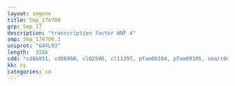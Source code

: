 ```yaml
---
layout: smgene
title: Smp_174700
grp: Smp_17
description: "transcription factor HNF 4"
smp: Smp_174700.1
uniprot: "G4VL93"
length:  3186
cdd: "cd06931, cd06960, cl02596, cl11397, pfam00104, pfam00105, smart00399, smart00430"
kk: ns
categories: sm
---
```

